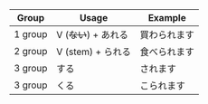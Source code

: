 |Group|Usage|Example|
|-|-|-|
|1 group|V (~~ない~~) + あれる|買わられます|
|2 group|V (stem) + られる|食べられます|
|3 group|する|されます|
|3 group|くる|こられます|